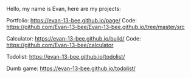 Hello, my name is Evan, here are my projects:

Portfolio: https://evan-13-bee.github.io/page/
Code: https://github.com/Evan-13-bee/Evan-13-bee.github.io/tree/master/src

Calculator: https://evan-13-bee.github.io/build/
Code: https://github.com/Evan-13-bee/calculator

Todolist: https://evan-13-bee.github.io/todolist/

Dumb game: https://evan-13-bee.github.io/todolist/ 

